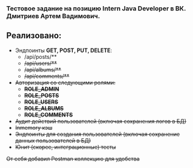 ### Тестовое задание на позицию Intern Java Developer в ВК. Дмитриев Артем Вадимович.

## Реализовано:
- Эндпоинты **GET, POST, PUT, DELETE**:
    - /api/posts/**
    - ~~/api/users/**~~
    - ~~/api/albums/**~~
    - ~~/api/comments/**~~
- ~~Авторизация со следующими ролями:~~
  - ~~**ROLE_ADMIN**~~
  - ~~**ROLE_POSTS**~~
  - ~~**ROLE_USERS**~~
  - ~~**ROLE_ALBUMS**~~
  - ~~**ROLE_COMMENTS**~~
- ~~Аудит действий пользователей (включая сохранения логов в БД)~~
- ~~Inmemory кэш~~
- ~~Эндпоинты для создания пользователей (включая сохранение данных пользователей в БД)~~
- ~~Юнит (скорее, интеграционные) тесты~~

~~От себя добавил Postman коллекцию для удобства~~